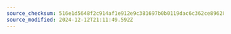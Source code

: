 ```yaml
---
source_checksum: 516e1d5648f2c914af1e912e9c381697b0b0119dac6c362ce89628b6ff783f62
source_modified: 2024-12-12T21:11:49.592Z
---
```


